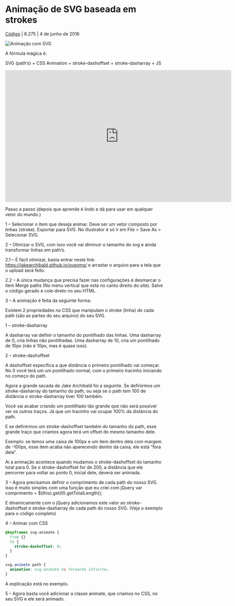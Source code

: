 # Animação de SVG baseada em strokes

[Código](https://www.origamid.com/codex/category/codigo/) | 8.275 | 4 de junho de 2016

![Animação com SVG](https://www.origamid.com/codex/wp-content/uploads/2016/06/svg-animate.gif)

A fórmula mágica é:

SVG (path’s) + CSS Animation + stroke-dashoffset + stroke-dasharray + JS

<iframe allowfullscreen="true" allowpaymentrequest="true" allowtransparency="true" class="cp_embed_iframe " frameborder="0" height="420" width="100%" name="cp_embed_1" scrolling="no" src="https://codepen.io/origamid/embed/vKEQWX?height=420&amp;theme-id=0&amp;slug-hash=vKEQWX&amp;default-tab=css%2Cresult&amp;user=origamid&amp;embed-version=2&amp;name=cp_embed_1" title="CodePen Embed" loading="lazy" id="cp_embed_vKEQWX" style="margin: 0px; padding: 0px; border: 0px; vertical-align: baseline; width: 720px; overflow: hidden; display: block;"></iframe>



Passo a passo (depois que aprende é lindo e dá para usar em qualquer vetor do mundo.)

1 – Selecionar o item que deseja animar. Deve ser um vetor composto por linhas (stroke). Exportar para SVG. No illustrator é só ir em File > Save As > Selecionar SVG.

2 – Otimizar o SVG, com isso você vai diminuir o tamanho do svg e ainda transformar linhas em path’s.

2.1 – É fácil otimizar, basta entrar neste link: https://jakearchibald.github.io/svgomg/ e arrastar o arquivo para a tela que o upload será feito.

2.2 – A única mudança que precisa fazer nas configurações é desmarcar o item Merge paths (No menu vertical que está no canto direito do site). Salve o código gerado e cole direto no seu HTML.

3 – A animação é feita da seguinte forma:

Existem 2 propriedades no CSS que manipulam o stroke (linha) de cada path (são as partes do seu arquivo) do seu SVG.

1 – stroke-dasharray

A dasharray vai definir o tamanho do pontilhado das linhas. Uma dasharray de 0, cria linhas não pontilhadas. Uma dasharray de 10, cria um pontilhado de 10px (não é 10px, mas é quase isso).

2 – stroke-dashoffset

A dashoffset especifica a que distância o primeiro pontilhado vai começar. No 0 você terá um um pontilhado normal, com o primeiro tracinho iniciando no começo do path.

Agora a grande sacada de Jake Archibald foi a seguinte. Se definirmos um stroke-dasharray do tamanho do path, ou seja se o path tem 100 de distância o stroke-dasharray tiver 100 também.

Você vai acabar criando um pontilhado tão grande que não será possível ver os outros traços. Já que um tracinho vai ocupar 100% da distância do path.

E se definirmos um stroke-dashoffset também do tamanho do path, esse grande traço que criamos agora terá um offset do mesmo tamanho dele.

Exemplo: se temos uma caixa de 100px e um item dentro dela com margem de -100px, esse item acaba não aparecendo dentro da caixa, ele está “fora dela”.

Ai a animação acontece quando mudamos o stroke-dashoffset do tamanho total para 0.
Se o stroke-dashoffset for de 200, a distância que ele percorrer para voltar ao ponto 0, inicial dele, deverá ser animada.

3 – Agora precisamos definir o comprimento de cada path do nosso SVG. Isso é muito simples com uma função que eu criei com jQuery
var comprimento = $(this).get(0).getTotalLength();

E dinamicamente com o jQuery adicionamos este valor ao stroke-dashoffset e stroke-dasharray de cada path do nosso SVG. (Veja o exemplo para o código completo)

4 – Animar com CSS

```css
@keyframes svg-animate {
  from {}
  to {
    stroke-dashoffset: 0;
  }
}

svg.animate path {
  animation: svg-animate 4s forwards infinite;
}
```

A explicação está no exemplo.

5 – Agora basta você adicionar a classe animate, que criamos no CSS, no seu SVG e ele será animado.